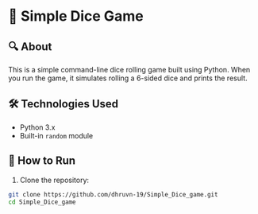 # 🎲 Simple Dice Game

## 🔍 About
This is a simple command-line dice rolling game built using Python. When you run the game, it simulates rolling a 6-sided dice and prints the result.

## 🛠️ Technologies Used
- Python 3.x
- Built-in `random` module

## 🚀 How to Run
1. Clone the repository:
```bash
git clone https://github.com/dhruvn-19/Simple_Dice_game.git
cd Simple_Dice_game
